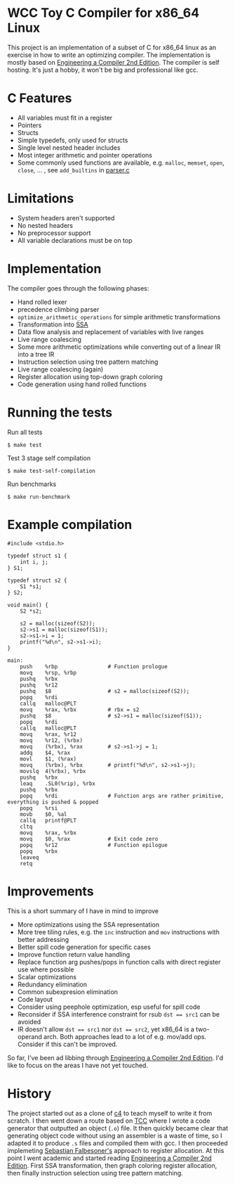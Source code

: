# WCC Toy C Compiler for x86_64 Linux

This project is an implementation of a subset of C for x86_64 linux as an exercise in how to write an optimizing compiler. The implementation is mostly based on [Engineering a Compiler 2nd Edition](https://www.amazon.com/Engineering-Compiler-Keith-Cooper/dp/012088478X). The compiler is self hosting. It's just a hobby, it won't be big and professional like gcc.

# C Features
- All variables must fit in a register
- Pointers
- Structs
- Simple typedefs, only used for structs
- Single level nested header includes
- Most integer arithmetic and pointer operations
- Some commonly used functions are available, e.g. `malloc`, `memset`, `open`, `close`, ... , see `add_builtins` in [parser.c](parser.c)

# Limitations
- System headers aren't supported
- No nested headers
- No preprocessor support
- All variable declarations must be on top

# Implementation
The compiler goes through the following phases:

- Hand rolled lexer
- precedence climbing parser
- `optimize_arithmetic_operations` for simple arithmetic transformations
- Transformation into [SSA](https://en.wikipedia.org/wiki/Static_single_assignment_form)
- Data flow analysis and replacement of variables with live ranges
- Live range coalescing
- Some more arithmetic optimizations while converting out of a linear IR into a tree IR
- Instruction selection using tree pattern matching
- Live range coalescing (again)
- Register allocation using top-down graph coloring
- Code generation using hand rolled functions

# Running the tests
Run all tests
```
$ make test
```

Test 3 stage self compilation
```
$ make test-self-compilation
```

Run benchmarks
```
$ make run-benchmark
```

# Example compilation
```
#include <stdio.h>

typedef struct s1 {
    int i, j;
} S1;

typedef struct s2 {
    S1 *s1;
} S2;

void main() {
    S2 *s2;

    s2 = malloc(sizeof(S2));
    s2->s1 = malloc(sizeof(S1));
    s2->s1->i = 1;
    printf("%d\n", s2->s1->i);
}
```

```
main:
    push    %rbp                # Function prologue
    movq    %rsp, %rbp
    pushq   %rbx
    pushq   %r12
    pushq   $8                  # s2 = malloc(sizeof(S2));
    popq    %rdi
    callq   malloc@PLT
    movq    %rax, %rbx          # rbx = s2
    pushq   $8                  # s2->s1 = malloc(sizeof(S1));
    popq    %rdi
    callq   malloc@PLT
    movq    %rax, %r12
    movq    %r12, (%rbx)
    movq    (%rbx), %rax        # s2->s1->j = 1;
    addq    $4, %rax
    movl    $1, (%rax)
    movq    (%rbx), %rbx        # printf("%d\n", s2->s1->j);
    movslq  4(%rbx), %rbx
    pushq   %rbx
    leaq    .SL0(%rip), %rbx
    pushq   %rbx
    popq    %rdi                # Function args are rather primitive, everything is pushed & popped
    popq    %rsi
    movb    $0, %al
    callq   printf@PLT
    cltq
    movq    %rax, %rbx
    movq    $0, %rax            # Exit code zero
    popq    %r12                # Function epilogue
    popq    %rbx
    leaveq
    retq
```

# Improvements
This is a short summary of I have in mind to improve

- More optimizations using the SSA representation
- More tree tiling rules, e.g. the `inc` instruction and `mov` instructions with better addressing
- Better spill code generation for specific cases
- Improve function return value handling
- Replace function arg pushes/pops in function calls with direct register use where possible
- Scalar optimizations
- Redundancy elimination
- Common subexpresion elimination
- Code layout
- Consider using peephole optimization, esp useful for spill code
- Reconsider if SSA interference constraint for rsub `dst == src1` can be avoided
- IR doesn't allow `dst == src1` nor `dst == src2`, yet x86_64 is a two-operand arch. Both approaches lead to a lot of e.g. mov/add ops. Consider if this can't be improved.

So far, I've been ad libbing through [Engineering a Compiler 2nd Edition](https://www.amazon.com/Engineering-Compiler-Keith-Cooper/dp/012088478X). I'd like to focus on the areas I have not yet touched.

# History
The project started out as a clone of [c4](https://github.com/rswier/c4) to teach myself to write it from scratch. I then went down a route based on [TCC](https://bellard.org/tcc/) where I wrote a code generator that outputted an object (`.o`) file. It then quickly became clear that generating object code without using an assembler is a waste of time, so I adapted it to produce `.s` files and compiled them with gcc. I then proceeded implemeting [Sebastian Falbesoner's](https://www.complang.tuwien.ac.at/Diplomarbeiten/falbesoner14.pdf) approach to register allocation. At this point I went academic and started reading [Engineering a Compiler 2nd Edition](https://www.amazon.com/Engineering-Compiler-Keith-Cooper/dp/012088478X). First SSA transformation, then graph coloring register allocation, then finally instruction selection using tree pattern matching.